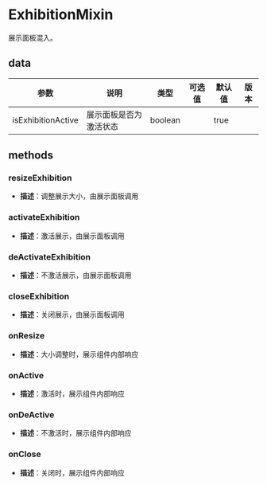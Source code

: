 # ExhibitionMixin

展示面板混入。

## data

| 参数               | 说明                   | 类型    | 可选值 | 默认值 | 版本 |
| ------------------ | ---------------------- | ------- | ------ | ------ | ---- |
| isExhibitionActive | 展示面板是否为激活状态 | boolean |        | true   |      |

## methods

### resizeExhibition

- **描述**：调整展示大小，由展示面板调用

### activateExhibition

- **描述**：激活展示，由展示面板调用

### deActivateExhibition

- **描述**：不激活展示，由展示面板调用

### closeExhibition

- **描述**：关闭展示，由展示面板调用

### onResize

- **描述**：大小调整时，展示组件内部响应

### onActive

- **描述**：激活时，展示组件内部响应

### onDeActive

- **描述**：不激活时，展示组件内部响应

### onClose

- **描述**：关闭时，展示组件内部响应
